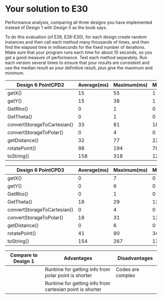 # Your solution to E30

Performance analysis, comparing all three designs you have implemented
instead of Design 1 with Design 5 as the book says.

To do this evaluation (of E26, E28-E30), for each design create random instances and
then call each method many thousands of times, and then find the elapsed time in milliseconds
for the fixed number of iterations. Make sure that your program runs each time for about
10 seconds, so you get a good measure of performance. Test each method separately.
Run each version several times to ensure that your results are consistent and use
the median result as your definitive result, plus give the maximum and minimum.

| Design 6 PointCPD2 | Average(ms) | Maximum(ms) | Minimum(ms) |
| --- | --- | --- | --- |
| getX() | 15 | 55 | 1 |
| getY() | 15 | 38 | 1 |
| GetRho() | 0 | 1 | 0 |
| GetTheta() | 0 | 1 | 0 |
| convertStorageToCartesian() | 33 | 81 | 18 |
| convertStorageToPolar() | 0 | 4 | 0 |
| getDistance() | 32 | 77 | 22 |
| rotatePoint() | 98 | 194 | 70 |
| toString() | 158 | 318 | 127 |

| Design 6 PointCPD3 | Average(ms) | Maximum(ms) | Minimum(ms) |
| --- | --- | --- | --- |
| getX() | 0 | 7 | 0 |
| getY() | 0 | 6 | 0 |
| GetRho() | 0 | 1 | 0 |
| GetTheta() | 18 | 29 | 13 |
| convertStorageToCartesian() | 0 | 4 | 0 |
| convertStorageToPolar() | 18 | 31 | 13 |
| getDistance() | 0 | 6 | 0 |
| rotatePoint() | 41 | 90 | 34 |
| toString() | 154 | 267 | 136 |

| Compare to Design 1 | Advantages | Disadvantages |
| --- | --- | --- |
|  | Runtime for getting info from polar point is shorter | Codes are complex |
|  | Runtime for getting info from cartesian point is shorter |  |
